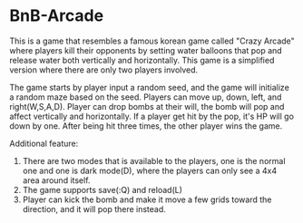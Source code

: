 # BnB-Arcade
This is a game that resembles a famous korean game called "Crazy Arcade" where players kill their opponents by setting water balloons that pop and release water both vertically and horizontally. This game is a simplified version where there are only two players involved.

The game starts by player input a random seed, and the game will initialize a random maze based on the seed. Players can move up, down, left, and right(W,S,A,D). Player can drop bombs at their will, the bomb will pop and affect vertically and horizontally. If a player get hit by the pop, it's HP will go down by one. After being hit three times, the other player wins the game. 

Additional feature:
1. There are two modes that is available to the players, one is the normal one and one is dark mode(D), where the players can only see a 4x4 area around itself.
2. The game supports save(:Q) and reload(L)
3. Player can kick the bomb and make it move a few grids toward the direction, and it will pop there instead.
